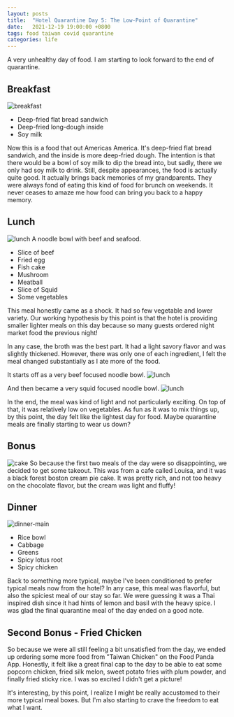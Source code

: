 ```yaml
---
layout: posts
title:  "Hotel Quarantine Day 5: The Low-Point of Quarantine"
date:   2021-12-19 19:00:00 +0800
tags: food taiwan covid quarantine
categories: life
---
```


A very unhealthy day of food. I am starting to look forward to the end of quarantine.

## Breakfast

![breakfast](/assets/taiwan_2021/day5_meal1.jpg)
* Deep-fried flat bread sandwich
* Deep-fried long-dough inside
* Soy milk

Now this is a food that out Americas America. It's deep-fried flat bread sandwich, and
the inside is more deep-fried dough. The intention is that there would be a bowl of soy
milk to dip the bread into, but sadly, there we only had soy milk to drink. Still, despite
appearances, the food is actually quite good. It actually brings back memories of my
grandparents. They were always fond of eating this kind of food for brunch on weekends. It never ceases to amaze me how
food can bring you back to a happy memory.

## Lunch

![lunch](/assets/taiwan_2021/day5_meal2a.jpg)
A noodle bowl with beef and seafood.
* Slice of beef
* Fried egg
* Fish cake
* Mushroom
* Meatball
* Slice of Squid
* Some vegetables

This meal honestly came as a shock. It had so few vegetable and lower variety. Our
working hypothesis by this point is that the hotel is providing smaller lighter meals on
this day because so many guests ordered night market food the previous night!

In any case, the broth was the best part. It had a light savory flavor and was slightly
thickened. However, there was only one of each ingredient, I felt the meal changed
substantially as I ate more of the food.

It starts off as a very beef focused noodle bowl.
![lunch](/assets/taiwan_2021/day5_meal2b.jpg)

And then became a very squid focused noodle bowl.
![lunch](/assets/taiwan_2021/day5_meal2c.jpg)

In the end, the meal was kind of light and not particularly exciting. On top of that, it
was relatively low on vegetables. As fun as it was to mix things up, by this point, the
day felt like the lightest day for food. Maybe quarantine meals are finally starting to
wear us down?

## Bonus
![cake](/assets/taiwan_2021/day5_bonus.jpg)
So because the first two meals of the day were so disappointing, we decided to get some
takeout. This was from a cafe called Louisa, and it was a black forest boston cream pie
cake. It was pretty rich, and not too heavy on the chocolate flavor, but the cream was
light and fluffy!

## Dinner

![dinner-main](/assets/taiwan_2021/day5_meal3.jpg)
* Rice bowl
* Cabbage
* Greens
* Spicy lotus root
* Spicy chicken

Back to something more typical, maybe I've been conditioned to prefer typical meals now
from the hotel? In any case, this meal was flavorful, but also the spiciest meal of our
stay so far. We were guessing it was a Thai inspired dish since it had hints of lemon
and basil with the heavy spice. I was glad the final quarantine meal of the day ended
on a good note.

## Second Bonus - Fried Chicken

So because we were all still feeling a bit unsatisfied from the day, we ended up
ordering some more food from "Taiwan Chicken" on the Food Panda App. Honestly, it felt
like a great final cap to the day to be able to eat some popcorn chicken, fried silk
melon, sweet potato fries with plum powder, and finally fried sticky rice. I was so
excited I didn't get a picture!

It's interesting, by this point, I realize I might be really accustomed to their more
typical meal boxes. But I'm also starting to crave the freedom to eat what I want.